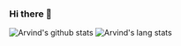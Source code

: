 ### Hi there 👋
![Arvind's github stats](https://github-readme-stats.vercel.app/api?username=Arvind644&show_icons=true&count_private=true&theme=synthwave)
![Arvind's lang stats](https://github-readme-stats.vercel.app/api/top-langs/?username=Arvind644&theme=synthwave&&hide=Jupyter%20Notebook)

